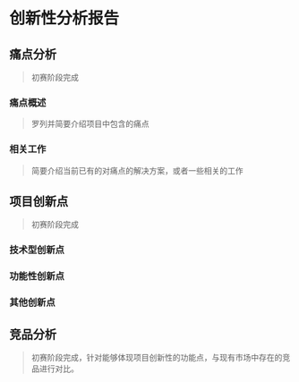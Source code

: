 # 创新性分析报告

## 痛点分析

> 初赛阶段完成

### 痛点概述

> 罗列并简要介绍项目中包含的痛点

### 相关工作

> 简要介绍当前已有的对痛点的解决方案，或者一些相关的工作

## 项目创新点

> 初赛阶段完成

### 技术型创新点

### 功能性创新点

### 其他创新点

## 竞品分析

> 初赛阶段完成，针对能够体现项目创新性的功能点，与现有市场中存在的竞品进行对比。
